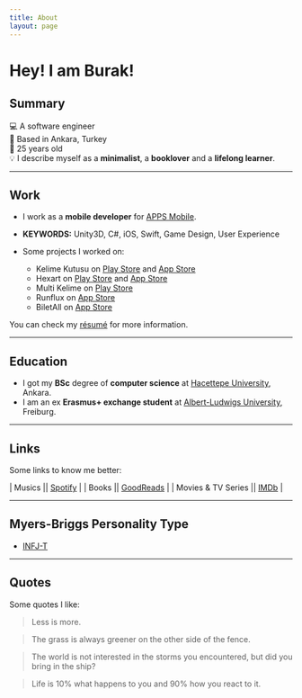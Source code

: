 ```yaml
---
title: About
layout: page
---
```

<!-- ![Profile Image]({{ site.url }}/{{ site.picture }}) -->

# Hey! I am Burak!

## Summary

💻 A software engineer 
<br>
📍 Based in Ankara, Turkey
<br>
🎂 25 years old
<br>
💡 I describe myself as a **minimalist**, a **booklover** and a **lifelong learner**.

--- 

## Work

* I work as a **mobile developer** for [APPS Mobile][3]. 
* **KEYWORDS:** Unity3D, C#, iOS, Swift, Game Design, User Experience 


* Some projects I worked on:
  * Kelime Kutusu on [Play Store](https://play.google.com/store/apps/details?id=tr.com.apps.kk) and [App Store](https://itunes.apple.com/tr/app/kelimekutusu/id1464140890)
  * Hexart on [Play Store](https://play.google.com/store/apps/details?id=tr.com.apps.hexart) and [App Store](https://itunes.apple.com/tr/app/hexart/id1455322595)
  * Multi Kelime on [Play Store](https://play.google.com/store/apps/details?id=com.bif.multikelime)
  * Runflux on [App Store](https://itunes.apple.com/us/app/runflux/id1383179327)
  * BiletAll on [App Store](https://itunes.apple.com/tr/app//id873069066) 

You can check my [résumé](../assets/resume.pdf) for more information.

---

## Education

* I got my **BSc** degree of **computer science**  at [Hacettepe University][1], Ankara. 
* I am an ex **Erasmus+ exchange student** at [Albert-Ludwigs University][2], Freiburg.

---

## Links

Some links to know me better:

| Musics                        || [Spotify][4] |
| Books                         || [GoodReads][5] |
| Movies & TV Series   || [IMDb][6] |

---

## Myers-Briggs Personality Type

* [INFJ-T](https://www.16personalities.com/profiles/19ea956f7d530)

---

## Quotes

Some quotes I like: 

> Less is more.

> The grass is always greener on the other side of the fence.

> The world is not interested in the storms you encountered, but did you bring in the ship?

> Life is 10% what happens to you and 90% how you react to it.


[1]: https://cs.hacettepe.edu.tr
[2]: https://informatik.uni-freiburg.de
[3]: https://apps.com.tr
[4]: https://open.spotify.com/user/bekici 
[5]: https://www.goodreads.com/burakekici 
[6]: https://www.imdb.com/user/ur41656845 
